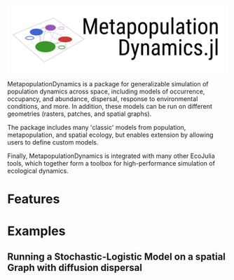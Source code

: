 
![](./docs/src/assets/mpd_header.png)

MetapopulationDynamics is a package for generalizable simulation of
population dynamics across space, including models of occurrence,
occupancy, and abundance, dispersal, response to environmental
conditions, and more. In addition, these models can be run on
different geometries (rasters, patches, and spatial graphs).

The package includes many 'classic' models from population,
metapopulation, and spatial ecology, but enables extension by allowing
users to define custom models.

Finally, MetapopulationDynamics is integrated with many other EcoJulia
tools, which together form a toolbox for high-performance simulation of ecological dynamics. 

# Features



# Examples

## Running a Stochastic-Logistic Model on a spatial Graph with diffusion dispersal

